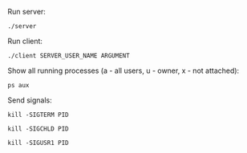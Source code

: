Run server:

`./server`


Run client:

`./client SERVER_USER_NAME ARGUMENT`



Show all running processes (a - all users, u - owner, x - not attached):

`ps aux`


Send signals:

`kill -SIGTERM PID`

`kill -SIGCHLD PID`

`kill -SIGUSR1 PID`
